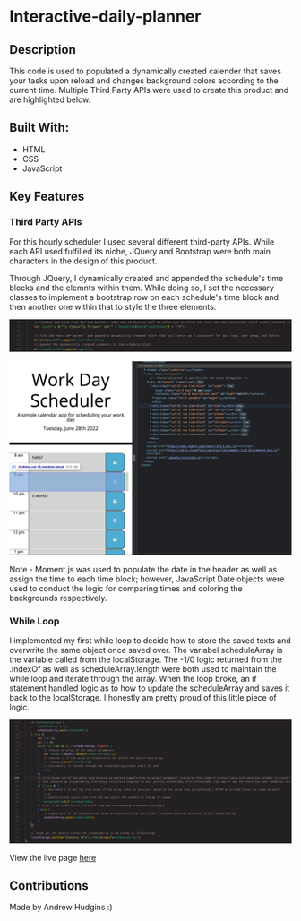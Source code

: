 # Interactive-daily-planner
## Description
This code is used to populated a dynamically created calender that saves your tasks upon reload and changes background colors according to the current time. Multiple Third Party APIs were used to create this product and are highlighted below.

## Built With:
* HTML
* CSS
* JavaScript

## Key Features
### Third Party APIs
For this hourly scheduler I used several different third-party APIs. While each API used fulfilled its niche, JQuery and Bootstrap were both main characters in the design of this product. 

Through JQuery, I dynamically created and appended the schedule's time blocks and the elemnts within them. While doing so, I set the necessary classes to implement a bootstrap row on each schedule's time block and then another one within that to style the three elements.

![A screen shot showing how I used JQuery to dynamically create, style and append elements](./assets/images/JQuery.png)


![A screenshot of the Google Chrome Dev Tools that shows the boostrap layout I used to dynamically create the page](./assets/images/Bootstrap.png)

Note - Moment.js was used to populate the date in the header as well as assign the time to each time block; however, JavaScript Date objects were used to conduct the logic for comparing times and coloring the backgrounds respectively.

### While Loop
I implemented my first while loop to decide how to store the saved texts and overwrite the same object once saved over. The variabel scheduleArray is the variable called from the localStorage. The -1/0 logic returned from the .indexOf as well as scheduleArray.length were both used to maintain the while loop and iterate through the array. When the loop broke, an if statement handled logic as to how to update the scheduleArray and saves it back to the localStorage. I honestly am pretty proud of this little piece of logic.

![A screen shot of my while loop that decides how code is saved to the variable scheduleArray which will be saved to localStorage.](./assets/images/WhileLoops.png)

View the live page [here](https://ahudg.github.io/Interactive-daily-planner/)

## Contributions
Made by Andrew Hudgins :)